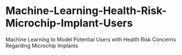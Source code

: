 # Machine-Learning-Health-Risk-Microchip-Implant-Users
Machine Learning to Model Potential Users with Health Risk Concerns Regarding Microchip Implants
